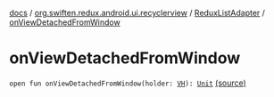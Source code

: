 [docs](../../index.md) / [org.swiften.redux.android.ui.recyclerview](../index.md) / [ReduxListAdapter](index.md) / [onViewDetachedFromWindow](./on-view-detached-from-window.md)

# onViewDetachedFromWindow

`open fun onViewDetachedFromWindow(holder: `[`VH`](index.md#VH)`): `[`Unit`](https://kotlinlang.org/api/latest/jvm/stdlib/kotlin/-unit/index.html) [(source)](https://github.com/protoman92/KotlinRedux/tree/master/android/android-recyclerview/src/main/java/org/swiften/redux/android/ui/recyclerview/DiffedAdapter.kt#L97)